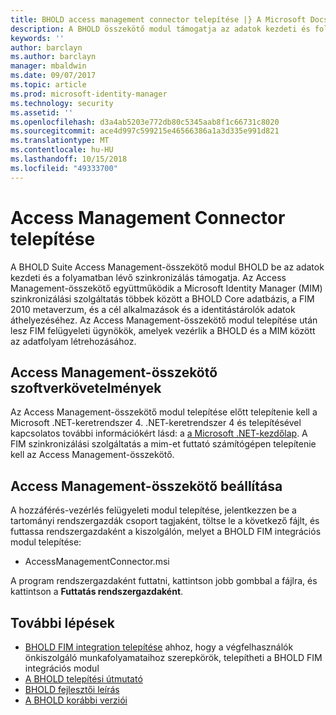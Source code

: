 ```yaml
---
title: BHOLD access management connector telepítése |} A Microsoft Docs
description: A BHOLD összekötő modul támogatja az adatok kezdeti és folyamatos szinkronizálása
keywords: ''
author: barclayn
ms.author: barclayn
manager: mbaldwin
ms.date: 09/07/2017
ms.topic: article
ms.prod: microsoft-identity-manager
ms.technology: security
ms.assetid: ''
ms.openlocfilehash: d3a4ab5203e772db80c5345aab8f1c66731c8020
ms.sourcegitcommit: ace4d997c599215e46566386a1a3d335e991d821
ms.translationtype: MT
ms.contentlocale: hu-HU
ms.lasthandoff: 10/15/2018
ms.locfileid: "49333700"
---
```

# <a name="access-management-connector-installation"></a>Access Management Connector telepítése

A BHOLD Suite Access Management-összekötő modul BHOLD be az adatok kezdeti és a folyamatban lévő szinkronizálás támogatja. Az Access Management-összekötő együttműködik a Microsoft Identity Manager (MIM) szinkronizálási szolgáltatás többek között a BHOLD Core adatbázis, a FIM 2010 metaverzum, és a cél alkalmazások és a identitástárolók adatok áthelyezéséhez. Az Access Management-összekötő modul telepítése után lesz FIM felügyeleti ügynökök, amelyek vezérlik a BHOLD és a MIM között az adatfolyam létrehozásához.

## <a name="access-management-connector-software-requirements"></a>Access Management-összekötő szoftverkövetelmények

Az Access Management-összekötő modul telepítése előtt telepítenie kell a Microsoft .NET-keretrendszer 4. .NET-keretrendszer 4 és telepítésével kapcsolatos további információkért lásd: a [a Microsoft .NET-kezdőlap](http://www.microsoft.com/net).
A FIM szinkronizálási szolgáltatás a mim-et futtató számítógépen telepítenie kell az Access Management-összekötő.

## <a name="access-management-connector-setup"></a>Access Management-összekötő beállítása

A hozzáférés-vezérlés felügyeleti modul telepítése, jelentkezzen be a tartományi rendszergazdák csoport tagjaként, töltse le a következő fájlt, és futtassa rendszergazdaként a kiszolgálón, melyet a BHOLD FIM integrációs modul telepítése:

- AccessManagementConnector.msi

A program rendszergazdaként futtatni, kattintson jobb gombbal a fájlra, és kattintson a **Futtatás rendszergazdaként**.

## <a name="next-steps"></a>További lépések

- [BHOLD FIM integration telepítése](https://technet.microsoft.com/library/jj134093(v=ws.10).aspx) ahhoz, hogy a végfelhasználók önkiszolgáló munkafolyamataihoz szerepkörök, telepítheti a BHOLD FIM integrációs modul
- [A BHOLD telepítési útmutató](bhold-installation-guide.md)
- [BHOLD fejlesztői leírás](../reference/mim2016-bhold-developer-reference.md)
- [A BHOLD korábbi verziói](../reference/version-bhold-history.md)
